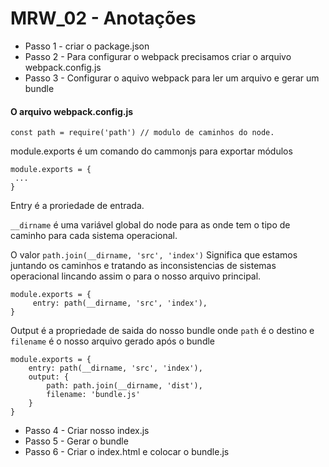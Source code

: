 # MRW_02 - Anotações

* Passo 1 - criar o package.json
* Passo 2 - Para configurar o webpack precisamos criar o arquivo webpack.config.js
* Passo 3 - Configurar o aquivo webpack para ler um arquivo e gerar um bundle

#### O arquivo webpack.config.js
```
const path = require('path') // modulo de caminhos do node.
```

module.exports é um comando do cammonjs para exportar módulos
```
module.exports = { 
 ...
}
```

Entry é a proriedade de entrada.  

`__dirname` é uma variável global do node para as onde tem o tipo de caminho para cada sistema operacional.  

O valor `path.join(__dirname, 'src', 'index')` Significa que estamos juntando os caminhos e tratando as inconsistencias de sistemas operacional lincando assim o para o nosso arquivo principal.
```
module.exports = { 
     entry: path(__dirname, 'src', 'index'),
}
```

Output é a propriedade de saida do nosso bundle onde `path` é o destino e `filename` é o nosso arquivo gerado após o bundle

````
module.exports = { 
    entry: path(__dirname, 'src', 'index'),
    output: {
        path: path.join(__dirname, 'dist'),
        filename: 'bundle.js'
    }
}
````

* Passo 4 - Criar nosso index.js
* Passo 5 - Gerar o bundle
* Passo 6 - Criar o index.html e colocar o bundle.js



